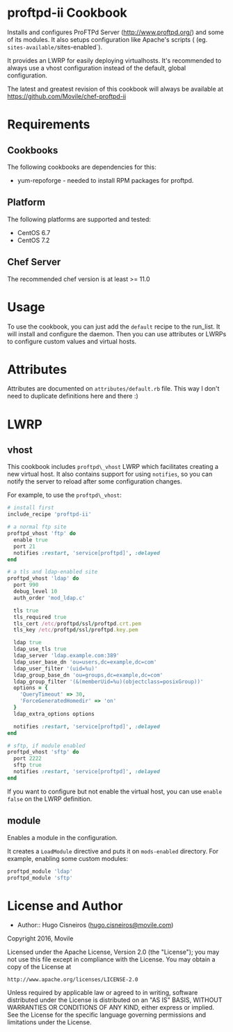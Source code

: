 proftpd-ii Cookbook
===================

Installs and configures ProFTPd Server (http://www.proftpd.org/) and some of
its modules. It also setups configuration like Apache's scripts (
(eg. `sites-available/`sites-enabled`).

It provides an LWRP for easily deploying virtualhosts. It's recommended to
always use a vhost configuration instead of the default, global configuration.

The latest and greatest revision of this cookbook will always be available
at https://github.com/Movile/chef-proftpd-ii

Requirements
============

Cookbooks
---------

The following cookbooks are dependencies for this:

* yum-repoforge - needed to install RPM packages for proftpd.

Platform
--------

The following platforms are supported and tested:

* CentOS 6.7
* CentOS 7.2

Chef Server
-----------

The recommended chef version is at least >= 11.0

Usage
=====

To use the cookbook, you can just add the `default` recipe to the run_list. It
will install and configure the daemon. Then you can use attributes or LWRPs to
configure custom values and virtual hosts.

Attributes
==========

Attributes are documented on `attributes/default.rb` file. This way I don't need
to duplicate definitions here and there :)

LWRP
====

## vhost

This cookbook includes `proftpd\_vhost` LWRP which facilitates creating a new
virtual host. It also contains support for using `notifies`, so you can notify
the server to reload after some configuration changes.

For example, to use the `proftpd\_vhost`:

```ruby
# install first
include_recipe 'proftpd-ii'

# a normal ftp site
proftpd_vhost 'ftp' do
  enable true
  port 21
  notifies :restart, 'service[proftpd]', :delayed
end

# a tls and ldap-enabled site
proftpd_vhost 'ldap' do
  port 990
  debug_level 10
  auth_order 'mod_ldap.c'

  tls true
  tls_required true
  tls_cert /etc/proftpd/ssl/proftpd.crt.pem
  tls_key /etc/proftpd/ssl/proftpd.key.pem

  ldap true
  ldap_use_tls true
  ldap_server 'ldap.example.com:389'
  ldap_user_base_dn 'ou=users,dc=example,dc=com'
  ldap_user_filter '(uid=%u)'
  ldap_group_base_dn 'ou=groups,dc=example,dc=com'
  ldap_group_filter '(&(memberUid=%u)(objectclass=posixGroup))' 
  options = {
    'QueryTimeout' => 30,
    'ForceGeneratedHomedir' => 'on'
  }
  ldap_extra_options options

  notifies :restart, 'service[proftpd]', :delayed
end

# sftp, if module enabled
proftpd_vhost 'sftp' do
  port 2222
  sftp true
  notifies :restart, 'service[proftpd]', :delayed
end
```

If you want to configure but not enable the virtual host, you can use
`enable false` on the LWRP definition.

## module

Enables a module in the configuration.

It creates a `LoadModule` directive and puts it on `mods-enabled` directory.
For example, enabling some custom modules:

```ruby
proftpd_module 'ldap'
proftpd_module 'sftp'
``` 

License and Author
==================

- Author:: Hugo Cisneiros (<hugo.cisneiros@movile.com>)

Copyright 2016, Movile

Licensed under the Apache License, Version 2.0 (the "License");
you may not use this file except in compliance with the License.
You may obtain a copy of the License at

    http://www.apache.org/licenses/LICENSE-2.0

Unless required by applicable law or agreed to in writing, software
distributed under the License is distributed on an "AS IS" BASIS,
WITHOUT WARRANTIES OR CONDITIONS OF ANY KIND, either express or implied.
See the License for the specific language governing permissions and
limitations under the License.
